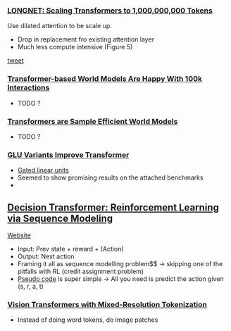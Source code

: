 ### [LONGNET: Scaling Transformers to 1,000,000,000 Tokens](https://arxiv.org/pdf/2307.02486.pdf)
Use dilated attention to be scale up.
- Drop in replacement fro existing attention layer
- Much less compute intensive (Figure 5)

[tweet](https://twitter.com/giffmana/status/1676864336764055552?s=12)

### [Transformer-based World Models Are Happy With 100k Interactions](https://arxiv.org/pdf/2303.07109.pdf)
- TODO ? 

### [Transformers are Sample Efficient World Models](https://arxiv.org/pdf/2209.00588.pdf)
- TODO ? 

### [GLU Variants Improve Transformer](https://arxiv.org/pdf/2002.05202v1.pdf)
- [Gated linear units](https://paperswithcode.com/method/glu)
-  Seemed to show promising results on the attached benchmarks
-  

## [Decision Transformer: Reinforcement Learning via Sequence Modeling](https://arxiv.org/pdf/2106.01345.pdf)

[Website](https://sites.google.com/berkeley.edu/decision-transformer)
- Input: Prev state + reward + (Action)
- Output: Next action
- Framing it all as sequence modelling problem$$ -> skipping one of the pitfalls with RL (credit assignment problem)
- [Pseudo code](https://arxiv.org/pdf/2106.01345.pdf#page=5) is super simple -> All you need is predict the action given (s, r, a, t)

### [Vision Transformers with Mixed-Resolution Tokenization](https://arxiv.org/pdf/2304.00287.pdf)
- Instead of doing word tokens, do image patches

